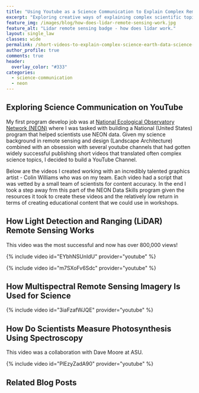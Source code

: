 ```yaml
---
title: "Using Youtube as a Science Communication to Explain Complex Remote Sensing Topics"
excerpt: "Exploring creative ways of explaining complex scientific topics to broad audiences using YouTube"
feature_img: /images/blog/how-does-lidar-remote-sensing-work.jpg
feature_alt: "Lidar remote sensing badge - how does lidar work."
layout: single_law
classes: wide
permalink: /short-videos-to-explain-complex-science-earth-data-science-/
author_profile: true
comments: true
header:
  overlay_color: "#333"
categories:
  - science-communication
  - neon
---
```


## Exploring Science Communication on YouTube

My first program develop job was at [National Ecological Observatory Network (NEON)](https://www.neonscience.org)
 where I was tasked with building a National (United States) program that helped
 scientists use NEON data. Given my science background in remote sensing and design
 (Landscape Architecture) combined with an obsession with several youtube 
 channels that had gotten widely successful publishing short videos that 
 translated often complex science topics, 
 I decided to build a YouTube Channel. 

 Below are the videos I created working with an incredibly talented graphics
 artist - Colin Williams who was on my team. Each video had a script that was 
 vetted by a small team of scientists for content accuracy. In the end I took
 a step away frm this part of the NEON Data Skills program given the resources it 
 took to create these videos and the relatively low return in terms of creating 
 educational content that we could use in workshops. 

## How Light Detection and Ranging (LiDAR) Remote Sensing Works
This video was the most successful and now has over 800,000 views!

{% include video id="EYbhNSUnIdU" provider="youtube" %}

{% include video id="m7SXoFv6Sdc" provider="youtube" %}

## How Multispectral Remote Sensing Imagery Is Used for Science

{% include video id="3iaFzafWJQE" provider="youtube" %}


## How Do Scientists Measure Photosynthesis Using Spectroscopy

This video was a collaboration with Dave Moore at ASU.

{% include video id="PlEzyZadA90" provider="youtube" %}

## Related Blog Posts
